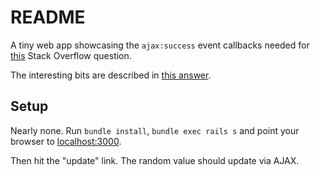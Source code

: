 # README

A tiny web app showcasing the `ajax:success` event callbacks needed for
[this](http://stackoverflow.com/q/24221367) Stack Overflow question.

The interesting bits are described in
[this answer](http://stackoverflow.com/a/24221646/766783).


## Setup

Nearly none. Run `bundle install`, `bundle exec rails s` and point your browser
to [localhost:3000](http://localhost:3000).

Then hit the "update" link. The random value should update via AJAX.
